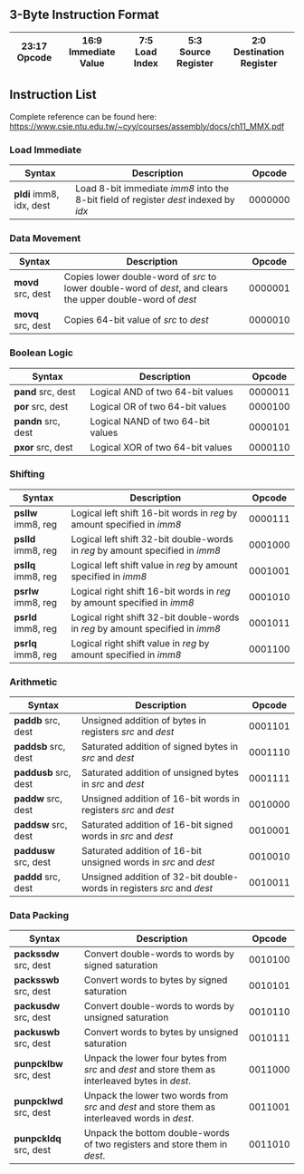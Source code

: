 ## 3-Byte Instruction Format
| **23:17** Opcode | **16:9** Immediate Value | **7:5** Load Index |   **5:3** Source Register    | **2:0** Destination Register |
|------------------|--------------------------|--------------------|------------------------------|------------------------------|
## Instruction List
Complete reference can be found here: https://www.csie.ntu.edu.tw/~cyy/courses/assembly/docs/ch11_MMX.pdf
### Load Immediate
| Syntax             | Description                                                          | Opcode  |
|--------------------|----------------------------------------------------------------------|---------|
| **pldi** imm8, idx, dest | Load 8-bit immediate *imm8* into the 8-bit field of register *dest* indexed by *idx* | 0000000 |
### Data Movement
| Syntax | Description | Opcode  |
|--------|-------------|---------|
|   **movd** src, dest    |   Copies lower double-word of *src* to lower double-word of *dest*, and clears the upper double-word of *dest*          |    0000001     |
|   **movq** src, dest     |    Copies 64-bit value of *src* to *dest*         |     0000010    |
### Boolean Logic
| Syntax | Description | Opcode  |
|--------|-------------|---------|
|   **pand** src, dest    |   Logical AND of two 64-bit values          |  0000011       |
|   **por** src, dest     |   Logical OR of two 64-bit values          |    0000100     |
|    **pandn** src, dest    |   Logical NAND of two 64-bit values          |   0000101      |
|    **pxor** src, dest    |   Logical XOR of two 64-bit values          |    0000110     |
### Shifting
| Syntax | Description | Opcode  |
|--------|-------------|---------|
|   **psllw**  imm8, reg   |   Logical left shift 16-bit words in *reg* by amount specified in *imm8*          |   0000111      |
|   **pslld**  imm8, reg     |     Logical left shift 32-bit double-words in *reg* by amount specified in *imm8*        |   0001000      |
|   **psllq**  imm8, reg     |   Logical left shift value in *reg* by amount specified in *imm8*          |   0001001       |
|   **psrlw**  imm8, reg    |     Logical right shift 16-bit words in *reg* by amount specified in *imm8*        |   0001010       |
|   **psrld**  imm8, reg     |   Logical right shift 32-bit double-words in *reg* by amount specified in *imm8*          |   0001011      |
|   **psrlq**  imm8, reg     |     Logical right shift value in *reg* by amount specified in *imm8*        |   0001100       |
###  Arithmetic
| Syntax | Description | Opcode  |
|--------|-------------|---------|
|   **paddb** src, dest     |    Unsigned addition of bytes in registers *src* and *dest*         |   0001101      |
|   **paddsb** src, dest     |     Saturated addition of signed bytes in *src* and *dest*        |   0001110     |
|   **paddusb** src, dest     |    Saturated addition of unsigned bytes in *src* and *dest*         |    0001111     |
|   **paddw** src, dest     |     Unsigned addition of 16-bit words in registers *src* and *dest*        |  0010000       |
|   **paddsw** src, dest     |     Saturated addition of 16-bit signed words in *src* and *dest*        |   0010001      |
|   **paddusw** src, dest     |     Saturated addition of 16-bit unsigned words in *src* and *dest*        |    0010010     |
|   **paddd** src, dest     |    Unsigned addition of 32-bit double-words in registers *src* and *dest*         |    0010011     |
### Data Packing
| Syntax | Description | Opcode  |
|--------|-------------|---------|
|   **packssdw** src, dest    |   Convert double-words to words by signed saturation       |    0010100     |
|   **packsswb** src, dest    |   Convert words to bytes by signed saturation       |    0010101     |
|   **packusdw** src, dest   |    Convert double-words to words by unsigned saturation      |    0010110     |
|   **packuswb** src, dest   |    Convert words to bytes by unsigned saturation      |    0010111     |
|   **punpcklbw** src, dest   |   Unpack the lower four bytes from *src* and *dest* and store them as interleaved bytes in *dest*.       |   0011000      |
|   **punpcklwd** src, dest   |    Unpack the lower two words from *src* and *dest* and store them as interleaved words in *dest*.      |   0011001      |
|   **punpckldq** src, dest   |    Unpack the bottom double-words of two registers and store them in *dest*.      |   0011010      |
<!--stackedit_data:
eyJoaXN0b3J5IjpbLTcxMTc0MTk3Miw2NTU1MDMyMzUsMzA4Nj
cyNTIsLTIwMjk4NDU4NTMsLTEzMTE5Mjc1MDMsLTEwMDkzNjgy
MzksMjc4MzIwMzc2LDIxNDI5MzM3NzYsNzQ0MzIyMjkxLDI2OT
c3NDkwMiwtMjA0NjgyMTc1OSwtMTU0MjEwNTIzMywxNDY4NTg0
NTQxLDE1MTY4NDA1MiwtODY0MTk4Mzc1LC0xNTA1MTAyNjI3LC
0xNTQ1Nzk1OTgxLDIxMjk0NjU2NTVdfQ==
-->